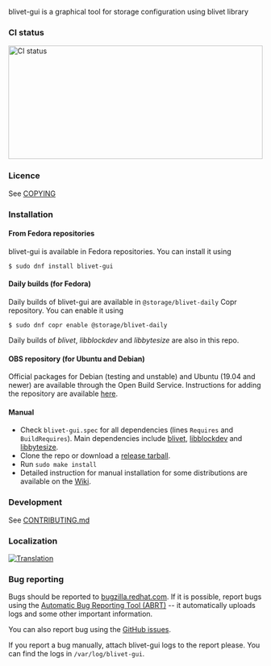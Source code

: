 blivet-gui is a graphical tool for storage configuration using blivet library

### CI status

<img alt="CI status" src="https://fedorapeople.org/groups/storage_apis/statuses/blivet-gui-master.svg" width="100%" height="225ex" />

### Licence

See [COPYING](COPYING)

### Installation

#### From Fedora repositories

blivet-gui is available in Fedora repositories. You can install it using

    $ sudo dnf install blivet-gui

#### Daily builds (for Fedora)

Daily builds of blivet-gui are available in `@storage/blivet-daily` Copr
repository. You can enable it using

    $ sudo dnf copr enable @storage/blivet-daily

Daily builds of _blivet_, _libblockdev_ and _libbytesize_ are also in this repo.

#### OBS repository (for Ubuntu and Debian)

Official packages for Debian (testing and unstable) and Ubuntu (19.04 and newer) are available through the Open Build Service.
Instructions for adding the repository are available [here](https://software.opensuse.org/download.html?project=home:vtrefny&package=blivet-gui).

#### Manual

  * Check `blivet-gui.spec` for all dependencies (lines `Requires` and `BuildRequires`).
Main dependencies include [blivet](https://github.com/storaged-project/blivet),
[libblockdev](https://github.com/storaged-project/libblockdev) and
[libbytesize](https://github.com/storaged-project/libbytesize).
  * Clone the repo or download a [release tarball](https://github.com/storaged-project/blivet-gui/releases).
  * Run `sudo make install`
  * Detailed instruction for manual installation for some distributions are available on the [Wiki](https://github.com/storaged-project/blivet-gui/wiki).

### Development

See [CONTRIBUTING.md](CONTRIBUTING.md)

### Localization

[![Translation](https://translate.fedoraproject.org/widgets/blivet/-/blivet-gui/287x66-grey.png)](https://translate.fedoraproject.org/engage/blivet/?utm_source=widget)

### Bug reporting

Bugs should be reported to [bugzilla.redhat.com](https://bugzilla.redhat.com/enter_bug.cgi?product=Fedora&component=blivet-gui).
If it is possible, report bugs using the [Automatic Bug Reporting Tool (ABRT)](http://abrt.readthedocs.io/en/latest/) --
it automatically uploads logs and some other important information.

You can also report bug using the [GitHub issues](https://github.com/storaged-project/blivet-gui/issues).

If you report a bug manually, attach blivet-gui logs to the report please.
You can find the logs in `/var/log/blivet-gui`.
